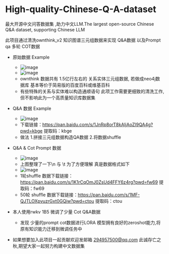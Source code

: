 # High-quality-Chinese-Q-A-dataset
最大开源中文问答数据集 ,助力中文LLM.The largest open-source Chinese Q&amp;A dataset, supporting Chinese LLM

此项目通过清洗ownthink_v2 知识图谱三元组数据来实现 Q&A数据 以及Prompt qa 多轮 COT数据
  - 原始数据 Example
    -  ![image](https://user-images.githubusercontent.com/65523997/230326683-6175c2e8-ee27-4008-b71e-eb4f5e29f594.png)
    - ![image](https://user-images.githubusercontent.com/65523997/230321437-e89f0e6f-fa68-417c-89df-a6f1381a32e6.png) 
    - ownthink 数据共有 1.5亿行左右的 关系实体三元组数据, 若做成neo4j数据库 基本等价于简易版的百度百科或维基百科
    - 有些特殊的关系与实体难以构造通顺语句 此项工作需要更细致的清洗工作,但不影响此为一个高质量知识库数据集

  - Q&A 数据 Example
    - ![image](https://user-images.githubusercontent.com/65523997/230324020-5a481e73-420c-48fd-9eb3-2ef2491ab969.png)
    - 下载链接：https://pan.baidu.com/s/1JnRp8orT8kAIjAoZI9QA4g?pwd=kbge 提取码：kbge 
    - 做法 1.拼接三元组数据构造QA数据 2.将数据shuffle
  
  - Q&A & Cot Prompt 数据
    - ![image](https://user-images.githubusercontent.com/65523997/230326138-7b360181-a838-4ea6-a639-ddf25b79f880.png)
    - 上图整理了一下\n 与 \t 为了方便理解 真是数据格式如下
    - ![image](https://user-images.githubusercontent.com/65523997/230327435-225b1d8d-3db5-4122-aa6a-6fa185077521.png)
    - 1轮shuffle 数据下载链接：https://pan.baidu.com/s/1K1rCqOmJ0ZsUd4FFY6z4rg?pwd=fw69 提取码：fw69 
    - 50轮 shuffle 数据下载链接：https://pan.baidu.com/s/1MF-QJTLOXpvuzrGxt0GQiw?pwd=ctou 提取码：ctou 

- 本人使用rwkv 1B5 微调了少量 Cot Q&A数据
  - 发现 少量的prompt cot数据进行LORA 模型拥有良好的zeroshot能力,将原有知识能力迁移到微调任务中

- 如果想要加入此项目一起贡献欢迎发邮箱 294957500@qq.com 此诚存亡之秋,期望大家一起努力构建中文数据集




  


